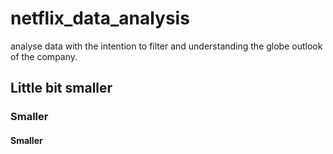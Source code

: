 # netflix_data_analysis
analyse data with the intention to filter and understanding the globe outlook of the company.  

## Little bit smaller

### Smaller

#### Smaller
